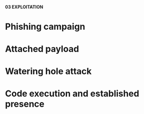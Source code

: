 #### 03  EXPLOITATION

# Phishing campaign
# Attached payload
# Watering hole attack
# Code execution and established presence
